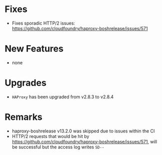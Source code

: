 # Fixes
- Fixes sporadic HTTP/2 issues: https://github.com/cloudfoundry/haproxy-boshrelease/issues/571

# New Features
- none

# Upgrades
- `HAProxy` has been upgraded from v2.8.3 to v2.8.4

# Remarks
- haproxy-boshrelease v13.2.0 was skipped due to issues within the CI
- HTTP/2 requests that would be hit by https://github.com/cloudfoundry/haproxy-boshrelease/issues/571, will be successful but the access log writes `SD--`
